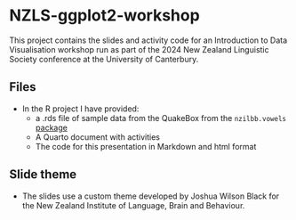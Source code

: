 # NZLS-ggplot2-workshop

This project contains the slides and activity code for an Introduction to Data Visualisation workshop run as part of the 2024 New Zealand Linguistic Society conference at the University of Canterbury. 

## Files
-   In the R project I have provided:
    -   a .rds file of sample data from the QuakeBox from the `nzilbb.vowels`
        [package](https://nzilbb.github.io/nzilbb_vowels/reference/index.html)
    -   A Quarto document with activities
    -   The code for this presentation in Markdown and html format
    
## Slide theme
- The slides use a custom theme developed by Joshua Wilson Black for the New Zealand Institute of Language, Brain and Behaviour. 